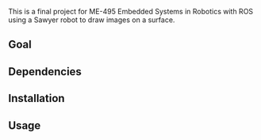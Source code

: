 This is a final project for ME-495 Embedded Systems in Robotics with ROS using a Sawyer robot to draw images on a surface.

## Goal

## Dependencies

## Installation

## Usage
